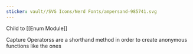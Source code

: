```yaml
---
sticker: vault//SVG Icons/Nerd Fonts/ampersand-985741.svg
---
```

Child to [[Enum Module]]

Capture Operatorss are a shorthand method in order to create anonymous functions like the ones 